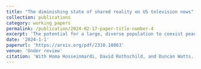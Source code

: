 ```yaml
---
title: "The diminishing state of shared reality on US television news"
collection: publications
category: working_papers
permalink: /publication/2024-02-17-paper-title-number-4
excerpt: 'The potential for a large, diverse population to coexist peacefully is thought to depend on the existence of a "shared reality:" a public sphere in which participants are exposed to similar facts about similar topics. A generation ago, broadcast television news was widely considered to serve this function; however, since the rise of cable news in the 1990s, critics and scholars have worried that the corresponding fragmentation and segregation of audiences along partisan lines has caused this shared reality to be lost. Here we examine this concern using a unique combination of data sets tracking the production (since 2012) and consumption (since 2016) of television news content on the three largest cable and broadcast networks respectively. With regard to production, we find strong evidence for the ``loss of shared reality hypothesis:'' while broadcast continues to cover similar topics with similar language, cable news networks have become increasingly distinct, both from broadcast news and each other, diverging both in terms of content and language. With regard to consumption, we find more mixed evidence: while broadcast news has indeed declined in popularity, it remains the dominant source of news for roughly 50% more Americans than does cable; moreover, its decline, while somewhat attributable to cable, appears driven more by a shift away from news consumption altogether than a growth in cable consumption. We conclude that shared reality on US television news is indeed diminishing, but is more robust than previously thought and is declining for somewhat different reasons.'
date: '2024-1-1'
paperurl: 'https://arxiv.org/pdf/2310.18863'
venue: 'Under review'
citation: 'With Homa Hosseinmardi, David Rothschild, and Duncan Watts.'
---
```


